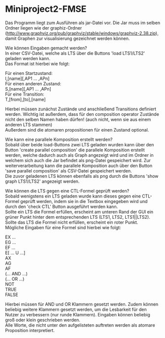 Miniproject2-FMSE
=================

Das Programm liegt zum Ausführen als jar-Datei vor.
Die Jar muss im selben Ordner liegen wie der graphiz-Ordner (http://www.graphviz.org/pub/graphviz/stable/windows/graphviz-2.38.zip),
damit Graphen zur visualisierung gezeichnet werden können.


Wie können Eingaben gemacht werden?  
In einer CSV-Datei, welche als LTS über die Buttons 'load LTS1/LTS2' geladen werden kann.  
Das Format ist hierbei wie folgt:

Für einen Startzustand:  
I,[name][,AP1 ... ,APn]  
Für einen anderen Zustand:  
S,[name][,AP1 ... ,APn]  
Für eine Transition:  
T,[from],[to],[name]  

Hierbei müssen zunächst Zustände und anschließend Transitions definiert werden. Wichtig ist außerdem, dass für den composition operator Zustände nicht den selben Namen haben dürfen! (auch nicht, wenn sie aus einem anderen LTS stammen)  
Außerdem sind die atomaren propositionen für einen Zustand optional.


Wie kann eine parallele Komposition erstellt werden?  
Sobald über beide load-Buttons zwei LTS geladen wurden kann über den Button 'create parallel composition' die parallele Komposition erstellt werden, welche dadurch auch als Graph angezeigt wird und im Ordner in welchem sich auch die Jar befindet als png-Datei gespeichert wird. Zur weiterverarbeitung kann die parallele Komposition auch über den Button 'save parallel composition' als CSV-Datei gespeichert werden.  
Die zuvor geladenen LTS können ebenfalls als png durch die Buttons 'show graph LTS1/LTS2' angezeigt werden.


Wie können die LTS gegen eine CTL-Formel geprüft werden?  
Sobald wenigstens ein LTS geladen wurde kann dieses gegen eine CTL-Formel geprüft werden, indem sie in die Textbox eingegeben wird und durch den 'check CTL' Button ausgeführt werden kann.  
Sollte ein LTS die Formel erfüllen, erscheint am unteren Rand der GUI ein grüner Punkt hinter dem entsprechenden LTS (LTS1, LTS2, LTS1||LTS2). Sollte das LTS die Formel nicht erfüllen, erscheint ein roter Punkt.   
Mögliche Eingaben für eine Formel sind hierbei wie folgt:  

EX ...  
EG ...  
EF ...  
E[ ... U ...]  
AX  
AG  
AF  
(... AND ...)  
(... OR ...)  
NOT  
TRUE  
FALSE  

Hierbei müssen für AND und OR Klammern gesetzt werden. Zudem können beliebig weitere Klammern gesetzt werden, um die Lesbarkeit für den Nutzer zu verbessern (nur runde Klammern).
Eingaben können beliebig groß oder klein geschrieben werden.  
Alle Worte, die nicht unter den aufgelisteten auftreten werden als atomare Proposition interpretiert.
